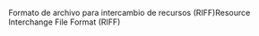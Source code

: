 <span data-ttu-id="4857f-101">Formato de archivo para intercambio de recursos (RIFF)</span><span class="sxs-lookup"><span data-stu-id="4857f-101">Resource Interchange File Format (RIFF)</span></span>